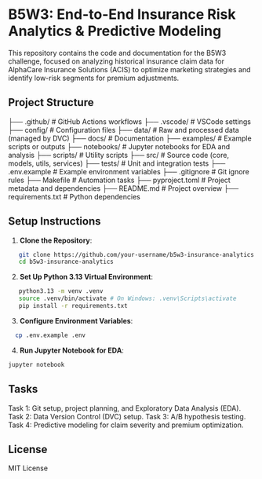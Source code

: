 # B5W3: End-to-End Insurance Risk Analytics & Predictive Modeling

This repository contains the code and documentation for the B5W3 challenge, focused on analyzing historical insurance claim data for AlphaCare Insurance Solutions (ACIS) to optimize marketing strategies and identify low-risk segments for premium adjustments.

## Project Structure

├── .github/ # GitHub Actions workflows
├── .vscode/ # VSCode settings
├── config/ # Configuration files
├── data/ # Raw and processed data (managed by DVC)
├── docs/ # Documentation
├── examples/ # Example scripts or outputs
├── notebooks/ # Jupyter notebooks for EDA and analysis
├── scripts/ # Utility scripts
├── src/ # Source code (core, models, utils, services)
├── tests/ # Unit and integration tests
├── .env.example # Example environment variables
├── .gitignore # Git ignore rules
├── Makefile # Automation tasks
├── pyproject.toml # Project metadata and dependencies
├── README.md # Project overview
├── requirements.txt # Python dependencies

## Setup Instructions

1. **Clone the Repository**:

```bash
   git clone https://github.com/your-username/b5w3-insurance-analytics.git
   cd b5w3-insurance-analytics
```

2. **Set Up Python 3.13 Virtual Environment**:

```bash
   python3.13 -m venv .venv
   source .venv/bin/activate # On Windows: .venv\Scripts\activate
   pip install -r requirements.txt
```

3. **Configure Environment Variables**:

```bash
  cp .env.example .env
```

4. **Run Jupyter Notebook for EDA**:

```bash
jupyter notebook
```

## Tasks

Task 1: Git setup, project planning, and Exploratory Data Analysis (EDA).
Task 2: Data Version Control (DVC) setup.
Task 3: A/B hypothesis testing.
Task 4: Predictive modeling for claim severity and premium optimization.

## License

MIT License
